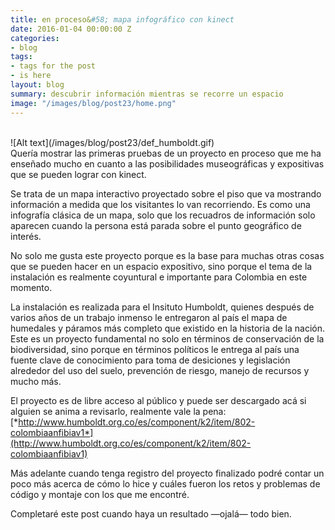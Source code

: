 ```yaml
---
title: en proceso&#58; mapa infográfico con kinect
date: 2016-01-04 00:00:00 Z
categories:
- blog
tags:
- tags for the post
- is here
layout: blog
summary: descubrir información mientras se recorre un espacio
image: "/images/blog/post23/home.png"
---
```


<br>
![Alt text](/images/blog/post23/def_humboldt.gif) 

<br>
Quería mostrar las primeras pruebas de un proyecto en proceso que me ha enseñado mucho en cuanto a las posibilidades museográficas y expositivas que se pueden lograr con kinect.

Se trata de un mapa interactivo proyectado sobre el piso que va mostrando información a medida que los visitantes lo van recorriendo. Es como una infografía clásica de un mapa, solo que los recuadros de información solo aparecen cuando la persona está parada sobre el punto geográfico de interés. 

No solo me gusta este proyecto porque es la base para muchas otras cosas que se pueden hacer en un espacio expositivo, sino porque el tema de la instalación es realmente coyuntural e importante para Colombia en este momento. 

La instalación es realizada para el Insituto Humboldt, quienes después de varios años de un trabajo inmenso le entregaron al país el mapa de humedales y páramos más completo que existido en la historia de la nación. Este es un proyecto fundamental no solo en términos de conservación de la biodiversidad, sino porque en términos políticos le entrega al país una fuente clave de conocimiento para toma de desiciones y legislación alrededor del uso del suelo, prevención de riesgo, manejo de recursos y mucho más. 

El proyecto es de libre acceso al público y puede ser descargado acá si alguien se anima a revisarlo, realmente vale la pena: [*http://www.humboldt.org.co/es/component/k2/item/802-colombiaanfibiav1*](http://www.humboldt.org.co/es/component/k2/item/802-colombiaanfibiav1)

Más adelante cuando tenga registro del proyecto finalizado podré contar un poco más acerca de cómo lo hice y cuáles fueron los retos y problemas de código y montaje con los que me encontré.

Completaré este post cuando haya un resultado —ojalá— todo bien. 






<br>
<br>
<br>

